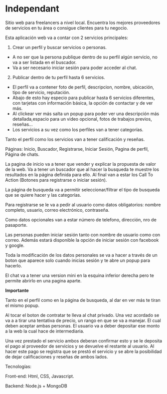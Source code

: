 # Independant
Sitio web para freelancers a nivel local. Encuentra los mejores proveedores de servicios en tu área o consigue clientes para tu negocio.

Esta aplicación web va a contar con 2 servicios principales:

1) Crear un perfil y buscar servicios o personas.

+ A no ser que la persona publique dentro de su perfil algún servicio, no va a ser listada en el buscador.
+ Va a ser necesario iniciar sesión para poder acceder al chat.

2) Publicar dentro de tu perfil hasta 6 servicios.

+ El perfil va a contener foto de perfil, descripcion, nombre, ubicación, tipo de servicio, reputación.
+ Abajo de esto hay especio para publicar hasta 6 servicios diferentes, con tarjetas con información básica, la opción de contactar y de ver más.
+ Al clickear ver más salta un popup para poder ver una descripción más detallada,espacio para un video opcional, fotos de trabajos previos, reseñas...
+ Los servicios a su vez como los perfiles van a tener categorías.

Tanto el perfil como los servicios van a tener calificación y reseñas.

Páginas:
Inicio, Buscador, Registrarse, Iniciar Sesión, Pagina de perfil, Página de chats.

La pagina de inicio va a tener que vender y explicar la propuesta de valor de la web. Va a tener un buscador que al hacer la busqueda te muestre los resultados en la página definida para ello. Al final van a estar los Call To Action (Botones para registrarse o iniciar sesión).

La página de busqueda va a permitir seleccionar/filtrar el tipo de busqueda que se quiere hacer y las categorías.

Para registrarse se le va a pedir al usuario como datos obligatorios: nombre completo, usuario, correo electrónico, contraseña.

Como datos opcionales van a estar número de telefono, dirección, nro de pasaporte.

Las personas pueden iniciar sesión tanto con nombre de usuario como con correo. Además estará disponible la opción de iniciar sesión con facebook y google.

Toda la modificación de los datos personales se va a hacer a través de un boton que aparece solo cuando inicias sesión y te abre un popup para hacerlo.

El chat va a tener una version mini en la esquina inferior derecha pero te permite abrirlo en una pagina aparte.

**Importante**

Tanto en el perfil como en la página de busqueda, al dar en ver más te tiran el mismo popup.

Al tocar el boton de contratar te lleva al chat privado. Una vez acordado se va a a tirar una tentativa de precio, un rango en que se va a manejar. El cual deben aceptar ambas personas. El usuario va a deber depositar ese monto a la web la cual hace de intermediaria.

Una vez prestado el servicio ambos deberan confirmar esto y se le deposita el pago al proveedor de servicios y se devuelve el restante al usuario. Al hacer este pago se registra que se prestó el servicio y se abre la posibilidad de dejar calificaciones y reseñas de ambos lados.

Tecnologías:

Front-end: Html, CSS, Javascript.

Backend: Node.js + MongoDB
